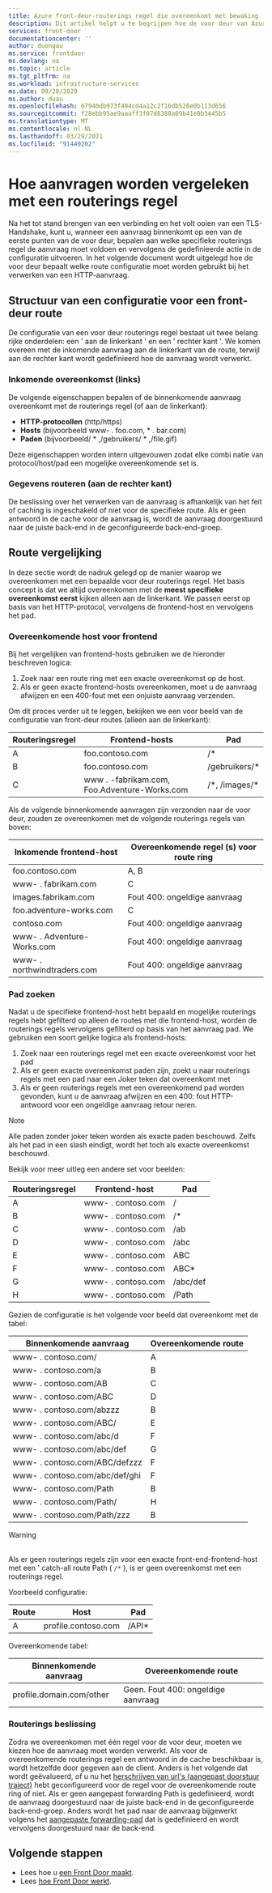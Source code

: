 ```yaml
---
title: Azure front-deur-routerings regel die overeenkomt met bewaking | Microsoft Docs
description: Dit artikel helpt u te begrijpen hoe de voor deur van Azure overeenkomt met de routerings regel die moet worden gebruikt voor een inkomende aanvraag
services: front-door
documentationcenter: ''
author: duongau
ms.service: frontdoor
ms.devlang: na
ms.topic: article
ms.tgt_pltfrm: na
ms.workload: infrastructure-services
ms.date: 09/28/2020
ms.author: duau
ms.openlocfilehash: 67940db973f494cd4a12c2f16db528e0b113d656
ms.sourcegitcommit: f28ebb95ae9aaaff3f87d8388a09b41e0b3445b5
ms.translationtype: MT
ms.contentlocale: nl-NL
ms.lasthandoff: 03/29/2021
ms.locfileid: "91449202"
---
```

# <a name="how-requests-are-matched-to-a-routing-rule"></a>Hoe aanvragen worden vergeleken met een routerings regel

Na het tot stand brengen van een verbinding en het volt ooien van een TLS-Handshake, kunt u, wanneer een aanvraag binnenkomt op een van de eerste punten van de voor deur, bepalen aan welke specifieke routerings regel de aanvraag moet voldoen en vervolgens de gedefinieerde actie in de configuratie uitvoeren. In het volgende document wordt uitgelegd hoe de voor deur bepaalt welke route configuratie moet worden gebruikt bij het verwerken van een HTTP-aanvraag.

## <a name="structure-of-a-front-door-route-configuration"></a>Structuur van een configuratie voor een front-deur route
De configuratie van een voor deur routerings regel bestaat uit twee belang rijke onderdelen: een ' aan de linkerkant ' en een ' rechter kant '. We komen overeen met de inkomende aanvraag aan de linkerkant van de route, terwijl aan de rechter kant wordt gedefinieerd hoe de aanvraag wordt verwerkt.

### <a name="incoming-match-left-hand-side"></a>Inkomende overeenkomst (links)
De volgende eigenschappen bepalen of de binnenkomende aanvraag overeenkomt met de routerings regel (of aan de linkerkant):

* **HTTP-protocollen** (http/https)
* **Hosts** (bijvoorbeeld www- \. foo.com, \* . bar.com)
* **Paden** (bijvoorbeeld/ \* ,/gebruikers/ \* ,/file.gif)

Deze eigenschappen worden intern uitgevouwen zodat elke combi natie van protocol/host/pad een mogelijke overeenkomende set is.

### <a name="route-data-right-hand-side"></a>Gegevens routeren (aan de rechter kant)
De beslissing over het verwerken van de aanvraag is afhankelijk van het feit of caching is ingeschakeld of niet voor de specifieke route. Als er geen antwoord in de cache voor de aanvraag is, wordt de aanvraag doorgestuurd naar de juiste back-end in de geconfigureerde back-end-groep.

## <a name="route-matching"></a>Route vergelijking
In deze sectie wordt de nadruk gelegd op de manier waarop we overeenkomen met een bepaalde voor deur routerings regel. Het basis concept is dat we altijd overeenkomen met de **meest specifieke overeenkomst eerst** kijken alleen aan de linkerkant.  We passen eerst op basis van het HTTP-protocol, vervolgens de frontend-host en vervolgens het pad.

### <a name="frontend-host-matching"></a>Overeenkomende host voor frontend
Bij het vergelijken van frontend-hosts gebruiken we de hieronder beschreven logica:

1. Zoek naar een route ring met een exacte overeenkomst op de host.
2. Als er geen exacte frontend-hosts overeenkomen, moet u de aanvraag afwijzen en een 400-fout met een onjuiste aanvraag verzenden.

Om dit proces verder uit te leggen, bekijken we een voor beeld van de configuratie van front-deur routes (alleen aan de linkerkant):

| Routeringsregel | Frontend-hosts | Pad |
|-------|--------------------|-------|
| A | foo.contoso.com | /\* |
| B | foo.contoso.com | /gebruikers/\* |
| C | www \. -fabrikam.com, Foo.Adventure-Works.com  | /\*, /images/\* |

Als de volgende binnenkomende aanvragen zijn verzonden naar de voor deur, zouden ze overeenkomen met de volgende routerings regels van boven:

| Inkomende frontend-host | Overeenkomende regel (s) voor route ring |
|---------------------|---------------|
| foo.contoso.com | A, B |
| www- \. fabrikam.com | C |
| images.fabrikam.com | Fout 400: ongeldige aanvraag |
| foo.adventure-works.com | C |
| contoso.com | Fout 400: ongeldige aanvraag |
| www- \. Adventure-Works.com | Fout 400: ongeldige aanvraag |
| www- \. northwindtraders.com | Fout 400: ongeldige aanvraag |

### <a name="path-matching"></a>Pad zoeken
Nadat u de specifieke frontend-host hebt bepaald en mogelijke routerings regels hebt gefilterd op alleen de routes met die frontend-host, worden de routerings regels vervolgens gefilterd op basis van het aanvraag pad. We gebruiken een soort gelijke logica als frontend-hosts:

1. Zoek naar een routerings regel met een exacte overeenkomst voor het pad
2. Als er geen exacte overeenkomst paden zijn, zoekt u naar routerings regels met een pad naar een Joker teken dat overeenkomt met
3. Als er geen routerings regels met een overeenkomend pad worden gevonden, kunt u de aanvraag afwijzen en een 400: fout HTTP-antwoord voor een ongeldige aanvraag retour neren.

>[!NOTE]
> Alle paden zonder joker teken worden als exacte paden beschouwd. Zelfs als het pad in een slash eindigt, wordt het toch als exacte overeenkomst beschouwd.

Bekijk voor meer uitleg een andere set voor beelden:

| Routeringsregel | Frontend-host    | Pad     |
|-------|---------|----------|
| A     | www- \. contoso.com | /        |
| B     | www- \. contoso.com | /\*      |
| C     | www- \. contoso.com | /ab      |
| D     | www- \. contoso.com | /abc     |
| E     | www- \. contoso.com | ABC    |
| F     | www- \. contoso.com | ABC\*  |
| G     | www- \. contoso.com | /abc/def |
| H     | www- \. contoso.com | /Path   |

Gezien de configuratie is het volgende voor beeld dat overeenkomt met de tabel:

| Binnenkomende aanvraag    | Overeenkomende route |
|---------------------|---------------|
| www- \. contoso.com/            | A             |
| www- \. contoso.com/a           | B             |
| www- \. contoso.com/AB          | C             |
| www- \. contoso.com/ABC         | D             |
| www- \. contoso.com/abzzz       | B             |
| www- \. contoso.com/ABC/        | E             |
| www- \. contoso.com/abc/d       | F             |
| www- \. contoso.com/abc/def     | G             |
| www- \. contoso.com/ABC/defzzz  | F             |
| www- \. contoso.com/abc/def/ghi | F             |
| www- \. contoso.com/Path        | B             |
| www- \. contoso.com/Path/       | H             |
| www- \. contoso.com/Path/zzz    | B             |

>[!WARNING]
> </br> Als er geen routerings regels zijn voor een exacte front-end-frontend-host met een ' catch-all route Path ( `/*` ), is er geen overeenkomst met een routerings regel.
>
> Voorbeeld configuratie:
>
> | Route | Host             | Pad    |
> |-------|------------------|---------|
> | A     | profile.contoso.com | /API\* |
>
> Overeenkomende tabel:
>
> | Binnenkomende aanvraag       | Overeenkomende route |
> |------------------------|---------------|
> | profile.domain.com/other | Geen. Fout 400: ongeldige aanvraag |

### <a name="routing-decision"></a>Routerings beslissing
Zodra we overeenkomen met één regel voor de voor deur, moeten we kiezen hoe de aanvraag moet worden verwerkt. Als voor de overeenkomende routerings regel een antwoord in de cache beschikbaar is, wordt hetzelfde door gegeven aan de client. Anders is het volgende dat wordt geëvalueerd, of u nu het [herschrijven van url's (aangepast doorstuur traject)](front-door-url-rewrite.md) hebt geconfigureerd voor de regel voor de overeenkomende route ring of niet. Als er geen aangepast forwarding Path is gedefinieerd, wordt de aanvraag doorgestuurd naar de juiste back-end in de geconfigureerde back-end-groep. Anders wordt het pad naar de aanvraag bijgewerkt volgens het [aangepaste forwarding-pad](front-door-url-rewrite.md) dat is gedefinieerd en wordt vervolgens doorgestuurd naar de back-end.

## <a name="next-steps"></a>Volgende stappen

- Lees hoe u [een Front Door maakt](quickstart-create-front-door.md).
- Lees [hoe Front Door werkt](front-door-routing-architecture.md).
